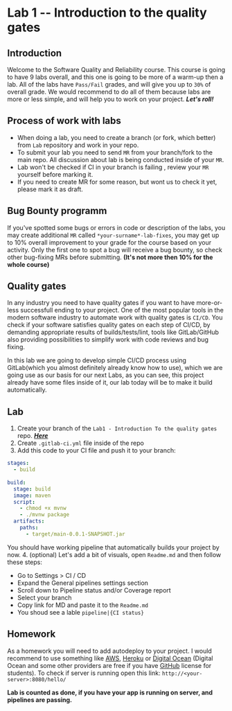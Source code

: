 # Lab 1 -- Introduction to the quality gates


## Introduction

Welcome to the Software Quality and Reliability course. This course is  going to have 9 labs overall, and this one is going to be more of a warm-up then a lab. All of the labs have `Pass/Fail` grades, and will give you up to `30%` of overall grade. We would recommend to do all of them because labs are more or less simple, and will help you to work on your project. ***Let's roll!***

## Process of work with labs

- When doing a lab, you need to create a branch (or fork, which better) from `Lab` repository and work in your repo.
- To submit your lab you need to send `MR` from your branch/fork to the main repo. All discussion about lab is being conducted inside of your `MR`.
- Lab won't be checked if CI in your branch is failing , review your `MR` yourself before marking it. 
- If you need to create MR for some reason, but wont us to check it yet, please mark it as draft.

## Bug Bounty programm

If you've spotted some bugs or errors in code or description of the labs, you may create additional `MR` called `*your-surname*-lab-fixes`, you may get up to 10% overall improvement to your grade for the course based on your activity. Only the first one to spot a bug will receive a bug bounty, so check other bug-fixing MRs before submitting. **(It's not more then 10% for the whole course)**

## Quality gates

In any industry you need to have quality gates if you want to have more-or-less successfull ending to your project. One of the most popular tools in the modern software industry to automate work with quality gates is `CI/CD`. You check if your software satisfies quality gates on each step of CI/CD, by demanding appropriate results of builds/tests/lint, tools like GitLab/GitHub also providing possibilities to simplify work with code reviews and bug fixing.

In this lab we are going to develop simple CI/CD process using GitLab(which you almost definitely already know how to use), which we are going use as our basis for our next Labs, as you can see, this project already have some files inside of it, our lab today will be to make it build automatically.

## Lab

1. Create your branch of the `Lab1 - Introduction To the quality gates` repo. [***Here***](https://gitlab.com/sqr-inno/s23-lab-1-introduction-to-the-quality-gates)
2. Create `.gitlab-ci.yml` file inside of the repo
3. Add this code to your CI file and push it to your branch: 
```gitlab-ci.yml
stages:
  - build
  
build:
  stage: build
  image: maven
  script:
    - chmod +x mvnw
    - ./mvnw package
  artifacts:
    paths:
      - target/main-0.0.1-SNAPSHOT.jar
```
You should have working pipeline that automatically builds your project by now.
4. (optional) Let's add a bit of visuals, open `Readme.md` and then follow these steps:
- Go to Settings > CI / CD
- Expand the General pipelines settings section
- Scroll down to Pipeline status and/or Coverage report
- Select your branch
- Copy link for MD and paste it to the `Readme.md`
- You shoud see a lable `pipeline|{CI status}`


## Homework

As a homework you will need to add autodeploy to your project. I would recommend to use something like [AWS](https://console.aws.amazon.com), [Heroku](https://heroku.com) or [Digital Ocean](https://www.digitalocean.com/) (Digital Ocean and some other providers are free if you have [GitHub](https://education.github.com/students) license for students).  To check if server is running open this link: `http://<your-server>:8080/hello/`

**Lab is counted as done, if you have your app is running on server, and pipelines are passing.**

